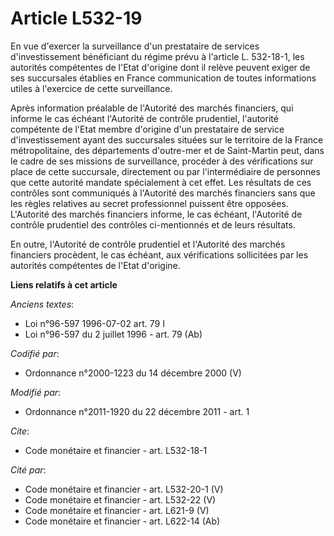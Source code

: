 # Article L532-19

En vue d'exercer la surveillance d'un prestataire de services d'investissement bénéficiant du régime prévu à l'article L.
532-18-1, les autorités compétentes de l'Etat d'origine dont il relève peuvent exiger de ses succursales établies en France
communication de toutes informations utiles à l'exercice de cette surveillance. 

Après information préalable de l'Autorité des marchés financiers, qui informe le cas échéant l'Autorité de contrôle
prudentiel, l'autorité compétente de l'Etat membre d'origine d'un prestataire de service d'investissement ayant des
succursales situées sur le territoire de la France métropolitaine, des départements d'outre-mer et de Saint-Martin peut, dans
le cadre de ses missions de surveillance, procéder à des vérifications sur place de cette succursale, directement ou par
l'intermédiaire de personnes que cette autorité mandate spécialement à cet effet. Les résultats de ces contrôles sont
communiqués à l'Autorité des marchés financiers sans que les règles relatives au secret professionnel puissent être opposées.
L'Autorité des marchés financiers informe, le cas échéant, l'Autorité de contrôle prudentiel des contrôles ci-mentionnés et
de leurs résultats. 

En outre, l'Autorité de contrôle prudentiel et l'Autorité des marchés financiers procèdent, le cas échéant, aux vérifications
sollicitées par les autorités compétentes de l'Etat d'origine.

**Liens relatifs à cet article**

_Anciens textes_:

  - Loi n°96-597 1996-07-02 art. 79 I
  - Loi n°96-597 du 2 juillet 1996 - art. 79 (Ab)

_Codifié par_:

  - Ordonnance n°2000-1223 du 14 décembre 2000 (V)

_Modifié par_:

  - Ordonnance n°2011-1920 du 22 décembre 2011 - art. 1

_Cite_:

  - Code monétaire et financier - art. L532-18-1

_Cité par_:

  - Code monétaire et financier - art. L532-20-1 (V)
  - Code monétaire et financier - art. L532-22 (V)
  - Code monétaire et financier - art. L621-9 (V)
  - Code monétaire et financier - art. L622-14 (Ab)
